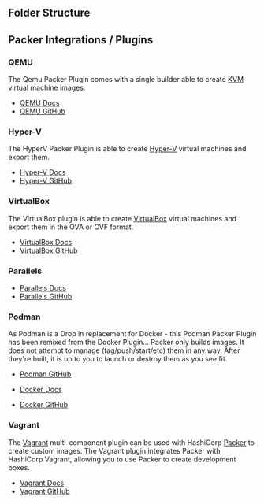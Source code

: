 


## Folder Structure

## Packer Integrations / Plugins

### QEMU
The Qemu Packer Plugin comes with a single builder able to create [KVM](https://linux-kvm.org/page/Main_Page) virtual machine images.
- [QEMU Docs](https://developer.hashicorp.com/packer/integrations/hashicorp/qemu)
- [QEMU GitHub](https://github.com/hashicorp/packer-plugin-qemu)

### Hyper-V
The HyperV Packer Plugin is able to create [Hyper-V](https://www.microsoft.com/en-us/server-cloud/solutions/virtualization.aspx) virtual machines and export them.
- [Hyper-V Docs](https://developer.hashicorp.com/packer/integrations/hashicorp/hyperv)
- [Hyper-V GitHub](https://github.com/hashicorp/packer-plugin-hyperv)

### VirtualBox
The VirtualBox plugin is able to create [VirtualBox](https://www.virtualbox.org/) virtual machines and export them in the OVA or OVF format.
- [VirtualBox Docs](https://developer.hashicorp.com/packer/integrations/hashicorp/virtualbox)
- [VirtualBox GitHub](https://github.com/hashicorp/packer-plugin-virtualbox)

### Parallels

- [Parallels Docs](https://developer.hashicorp.com/packer/integrations/Parallels/parallels)
- [Parallels GitHub](https://github.com/Parallels/packer-plugin-parallels)

### Podman
As Podman is a Drop in replacement for Docker - this Podman Packer Plugin has been remixed from the Docker Plugin...
Packer only builds images. It does not attempt to manage (tag/push/start/etc) them in any way. After they're built, it is up to you to launch or destroy them as you see fit.
- [Podman GitHub](https://github.com/Polpetta/packer-plugin-podman)

- [Docker Docs](https://developer.hashicorp.com/packer/integrations/hashicorp/docker)
- [Docker GitHub](https://github.com/hashicorp/packer-plugin-docker)

### Vagrant
The [Vagrant](https://www.vagrantup.com/) multi-component plugin can be used with HashiCorp [Packer](https://www.packer.io/) to create custom images.
The Vagrant plugin integrates Packer with HashiCorp Vagrant, allowing you to use Packer to create development boxes.
- [Vagrant Docs](https://developer.hashicorp.com/packer/integrations/hashicorp/vagrant)
- [Vagrant GitHub](https://github.com/hashicorp/packer-plugin-vagrant)
